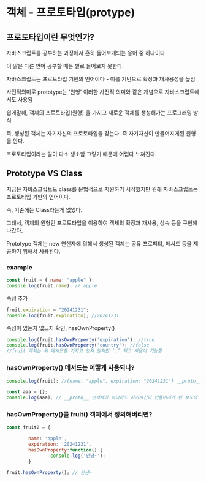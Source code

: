 # 객체 - 프로토타입(protype)

## 프로토타입이란 무엇인가?

자바스크립트를 공부하는 과정에서 흔히 들어보게되는 용어 중 하나이다

이 말은 다른 언어 공부할 때는 별로 들어보지 못한다.

자바스크립트는 프로토타입 기반의 언어이다 - 이를 기반으로 확장과 재사용성을 높임

사전적의미로 prototype는 '원형' 이러한 사전적 의미와 같은 개념으로 자바스크립트에서도 사용됨

쉽게말해, 객체의 프로토타입(원형) 을 가지고 새로운 객체를 생성해가는 프로그래밍 방식

즉, 생성된 객체는 자기자신의 프로토타입을 갖는다. 즉 자기자신이 만들어지게된 원형을 안다.

프로토타입이라는 말이 다소 생소함 그렇기 때문에 어렵다 느껴진다.

## Prototype VS Class

지금은 자바스크립트도 class를 문법적으로 지원하기 시작했지만 원래 자바스크립트는 프로토타입 기반의 언어이다.

즉, 기존에는 Class라는게 없었다.

그래서, 객체의 원형인 프로토타입을 이용하여 객체의 확장과 재사용, 상속 등을 구현해나갔다.

Prototype 객체는 new 연산자에 의해서 생성된 객체는 공유 프로퍼티, 메서드 등을 제공하기 위해서 사용된다.

### example

```js
const fruit = { name: "apple" };
console.log(fruit.name); // apple
```

속성 추가

```js
fruit.expiration = "20241231";
console.log(fruit.expiration); //20241231
```

속성이 있는지 없느지 확인, hasOwnProperty()

```js
console.log(fruit.hasOwnProperty('expiration'); //true
console.log(fruit.hasOwnProperty('country'); //false
//fruit 객체는 위 메서드를 가지고 있지 않지만 ‘.’ 찍고 사용이 가능함
```

### hasOwnProperty() 메서드는 어떻게 사용되나?

```js
console.log(fruit); //{name: "apple", expiration: "20241231"} __proto__

const aaa = {};
console.log(aaa); // __proto__ 빈객체라 하더라도 자기자신이 만들어지게 된 부모의 객체가 무엇인지 알 수 있게된다.
```

### hasOwnProperty()를 fruit() 객체에서 정의해버리면?

```js
const fruit2 = {

		name: 'apple',
		expiration: '20241231',
		hasOwnProperty:function() {
				console.log('안녕~');
		}

fruit.hasOwnProperty(); // 안녕~
```
